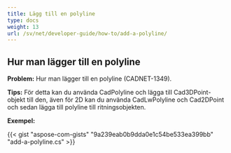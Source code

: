 ```yaml
---
title: Lägg till en polyline
type: docs
weight: 13
url: /sv/net/developer-guide/how-to/add-a-polyline/
---
```


## **Hur man lägger till en polyline**

**Problem:** Hur man lägger till en polyline (CADNET-1349).

**Tips:** För detta kan du använda CadPolyline och lägga till Cad3DPoint-objekt till den, även för 2D kan du använda CadLwPolyline och Cad2DPoint och sedan lägga till polyline till ritningsobjekten.

**Exempel:**

{{< gist "aspose-com-gists" "9a239eab0b9dda0e1c54be533ea399bb" "add-a-polyline.cs" >}}
